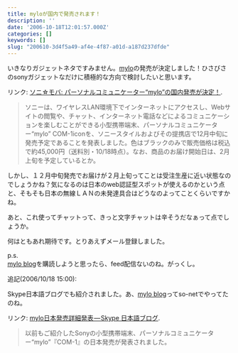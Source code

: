 ```yaml
---
title: myloが国内で発売されます！
description: ''
date: '2006-10-18T12:01:57.000Z'
categories: []
keywords: []
slug: "200610-3d4f5a49-af4e-4f87-a01d-a187d237dfde"
---
```

いきなりガジェットネタですみません。[mylo](http://www.jp.sonystyle.com/Qnavi/Detail/COM-1.html)の発売が決定しました！ひさびさのsonyガジェットなだけに積極的な方向で検討したいと思います。

リンク: [ソニ☆モバ: パーソナルコミュニケーター“mylo”の国内発売が決定！](http://so-mo.net/archives/2006/10/mylo.html "ソニ☆モバ: パーソナルコミュニケーター“mylo”の国内発売が決定！").

> ソニーは、ワイヤレスLAN環境下でインターネットにアクセスし、Webサイトの閲覧や、チャット、インターネット電話などによるコミュニケーションを楽しむことができる小型携帯端末、パーソナルコミュニケーター“mylo” COM-1iconを、ソニースタイルおよびその提携店で12月中旬に発売予定であることを発表しました。色はブラックのみで販売価格は税込で約45,000円（送料別・10/18時点）。なお、商品のお届け開始日は、2月上旬を予定しているとか。

しかし、１２月中旬発売でお届けが２月上旬ってことは受注生産に近い状態なのでしょうかね？気になるのは日本のweb認証型スポットが使えるのかという点と、そもそも日本の無線ＬＡＮの未発達具合はどうなのよってことくらいですかね。

あと、これ使ってチャットって、きっと文字チャットは辛そうだなぁって点でしょうか。

何はともあれ期待です。とりあえずメール登録しました。

p.s.  
[mylo blog](http://www.jp.sonystyle.com/Special/Mylo/Blog/index.html)を購読しようと思ったら、feed配信ないのね。がっくし。

追記(2006/10/18 15:00):

Skype日本語ブログでも紹介されました。あ、[mylo blog](http://blog.so-net.ne.jp/mylo/)ってso-netでやってたのね。

リンク: [mylo日本発売詳細発表 — Skype 日本語ブログ](http://share.skype.com/sites/ja/2006/10/18/mylo_japan_announcement.html "mylo日本発売詳細発表 - Skype 日本語ブログ").

> 以前もご紹介したSonyの小型携帯端末、パーソナルコミュニケーター“mylo”『COM-1』の日本発売が発表されました。